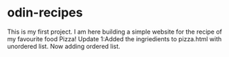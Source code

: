 # odin-recipes

This is my first project. 
I am here building a simple website for the recipe of my favourite food Pizza!
Update 1:Added the ingriedients to pizza.html with unordered list. Now adding ordered list.
